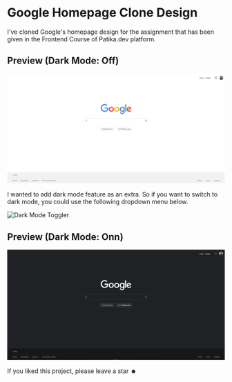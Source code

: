 # Google Homepage Clone Design

I've cloned Google's homepage design for the assignment that has been given in the Frontend Course of Patika.dev platform.

## Preview (Dark Mode: Off)

![Dark Mode Off](https://github.com/enesoeztekin/Google-Clone/blob/main/assets/github-img/dark-mode-off.PNG)

I wanted to add dark mode feature as an extra. So if you want to switch to dark mode, you could use the following dropdown menu below.

![Dark Mode Toggler](https://github.com/enesoeztekin/Google-Clone/blob/main/assets/github-img/dark-mode-toggler.PNG)

## Preview (Dark Mode: Onn)

![Dark Mode On](https://github.com/enesoeztekin/Google-Clone/blob/main/assets/github-img/dark-mode-on.PNG)

If you liked this project, please leave a star ☻
